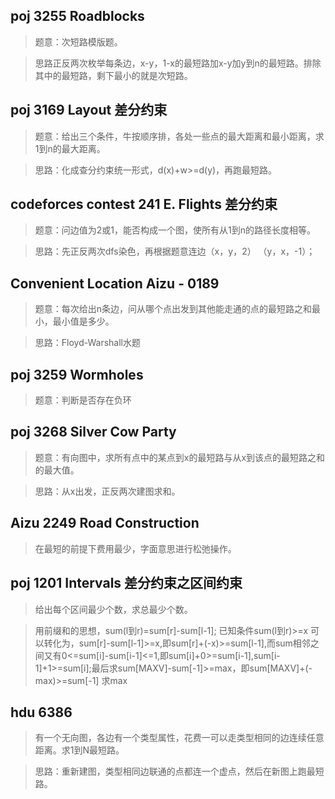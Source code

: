 ## poj 3255 Roadblocks 
>题意：次短路模版题。

>思路正反两次枚举每条边，x-y，1-x的最短路加x-y加y到n的最短路。排除其中的最短路，剩下最小的就是次短路。

## poj 3169 Layout 差分约束
>题意：给出三个条件，牛按顺序排，各处一些点的最大距离和最小距离，求1到n的最大距离。

>思路：化成查分约束统一形式，d(x)+w>=d(y)，再跑最短路。

## codeforces contest 241 E. Flights 差分约束
>题意：问边值为2或1，能否构成一个图，使所有从1到n的路径长度相等。

>思路：先正反两次dfs染色，再根据题意连边（x，y，2） （y，x，-1）；

## Convenient Location Aizu - 0189
>题意：每次给出n条边，问从哪个点出发到其他能走通的点的最短路之和最小，最小值是多少。

>思路：Floyd-Warshall水题

## poj 3259 Wormholes
>题意：判断是否存在负环

## poj 3268 Silver Cow Party
>题意：有向图中，求所有点中的某点到x的最短路与从x到该点的最短路之和的最大值。

>思路：从x出发，正反两次建图求和。

## Aizu 2249 Road Construction
>在最短的前提下费用最少，字面意思进行松弛操作。

## poj 1201 Intervals 差分约束之区间约束
>给出每个区间最少个数，求总最少个数。

>用前缀和的思想，sum(l到r)=sum[r]-sum[l-1]; 已知条件sum(l到r)>=x 可以转化为，sum[r]-sum[l-1]>=x,即sum[r]+(-x)>=sum[l-1],而sum相邻之间又有0<=sum[i]-sum[i-1]<=1,即sum[i]+0>=sum[i-1],sum[i-1]+1>=sum[i];最后求sum[MAXV]-sum[-1]>=max，即sum[MAXV]+(-max)>=sum[-1] 求max 

## hdu 6386
>有一个无向图，各边有一个类型属性，花费一可以走类型相同的边连续任意距离。求1到N最短路。

>思路：重新建图，类型相同边联通的点都连一个虚点，然后在新图上跑最短路。
